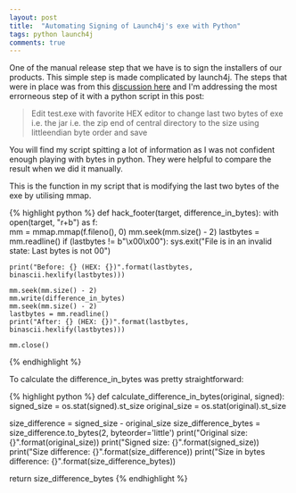 ```yaml
---
layout: post
title:  "Automating Signing of Launch4j's exe with Python"
tags: python launch4j
comments: true
---
```


One of the manual release step that we have is to sign the installers of our products.
This simple step is made complicated by launch4j. The steps that were in place
was from this [discussion here](http://sourceforge.net/p/launch4j/discussion/332683/thread/4e9e2558)
and I'm addressing the most errorneous step of it with a python script in this post:

> Edit test.exe with favorite HEX editor to change last two bytes of exe i.e. the jar i.e.
the zip end of central directory to the size using littleendian byte order and save

You will find my script spitting a lot of information as I was not confident enough
playing with bytes in python. They were helpful to compare the result when we did 
it manually.

This is the function in my script that is modifying the last two bytes of the exe by utilising mmap.

{% highlight python %}
def hack_footer(target, difference_in_bytes):
  with open(target, "r+b") as f:   
    mm = mmap.mmap(f.fileno(), 0)
    mm.seek(mm.size() - 2)
    lastbytes = mm.readline()
    if (lastbytes != b"\x00\x00"):
      sys.exit("File is in an invalid state: Last bytes is not 00")
 
    print("Before: {} (HEX: {})".format(lastbytes, binascii.hexlify(lastbytes)))
 
    mm.seek(mm.size() - 2)
    mm.write(difference_in_bytes)
    mm.seek(mm.size() - 2)
    lastbytes = mm.readline()
    print("After: {} (HEX: {})".format(lastbytes, binascii.hexlify(lastbytes)))
 
    mm.close()
{% endhighlight %}

To calculate the difference_in_bytes was pretty straightforward:

{% highlight python %}
def calculate_difference_in_bytes(original, signed):
  signed_size = os.stat(signed).st_size
  original_size = os.stat(original).st_size
 
  size_difference = signed_size - original_size
  size_difference_bytes = size_difference.to_bytes(2, byteorder='little')
  print("Original size: {}".format(original_size))
  print("Signed size: {}".format(signed_size))
  print("Size difference: {}".format(size_difference))
  print("Size in bytes difference: {}".format(size_difference_bytes))
 
  return size_difference_bytes
{% endhighlight %}
